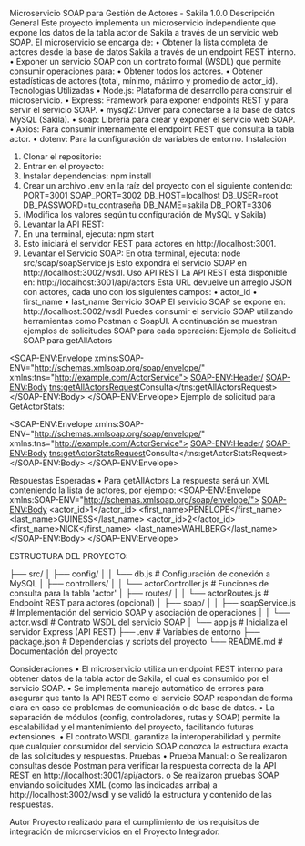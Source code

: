 Microservicio SOAP para Gestión de Actores - Sakila 1.0.0
Descripción General
Este proyecto implementa un microservicio independiente que expone los datos de la tabla actor de Sakila a través de un servicio web SOAP. El microservicio se encarga de:
•	Obtener la lista completa de actores desde la base de datos Sakila a través de un endpoint REST interno.
•	Exponer un servicio SOAP con un contrato formal (WSDL) que permite consumir operaciones para:
•	Obtener todos los actores.
•	Obtener estadísticas de actores (total, mínimo, máximo y promedio de actor_id).
Tecnologías Utilizadas
•	Node.js: Plataforma de desarrollo para construir el microservicio.
•	Express: Framework para exponer endpoints REST y para servir el servicio SOAP.
•	mysql2: Driver para conectarse a la base de datos MySQL (Sakila).
•	soap: Librería para crear y exponer el servicio web SOAP.
•	Axios: Para consumir internamente el endpoint REST que consulta la tabla actor.
•	dotenv: Para la configuración de variables de entorno.
Instalación
1.	Clonar el repositorio:
2.	Entrar en el proyecto:
3.	Instalar dependencias:
npm install 
4.	Crear un archivo .env en la raíz del proyecto con el siguiente contenido:
PORT=3001 
SOAP_PORT=3002 
DB_HOST=localhost 
DB_USER=root 
DB_PASSWORD=tu_contraseña 
DB_NAME=sakila 
DB_PORT=3306 
5.	(Modifica los valores según tu configuración de MySQL y Sakila)
6.	Levantar la API REST:
7.	En una terminal, ejecuta:
npm start 
8.	Esto iniciará el servidor REST para actores en http://localhost:3001.
9.	Levantar el Servicio SOAP:
En otra terminal, ejecuta: 
node src/soap/soapService.js 
Esto expondrá el servicio SOAP en http://localhost:3002/wsdl. 
Uso
API REST
La API REST está disponible en:
http://localhost:3001/api/actors 
Esta URL devuelve un arreglo JSON con actores, cada uno con los siguientes campos:
•	actor_id
•	first_name
•	last_name
Servicio SOAP
El servicio SOAP se expone en:
http://localhost:3002/wsdl 
Puedes consumir el servicio SOAP utilizando herramientas como Postman o SoapUI. A continuación se muestran ejemplos de solicitudes SOAP para cada operación:
Ejemplo de Solicitud SOAP para getAllActors
<?xml version="1.0" encoding="UTF-8"?>
<SOAP-ENV:Envelope xmlns:SOAP-ENV="http://schemas.xmlsoap.org/soap/envelope/" xmlns:tns="http://example.com/ActorService">
  <SOAP-ENV:Header/>
  <SOAP-ENV:Body>
    <tns:getAllActorsRequest>Consulta</tns:getAllActorsRequest>
  </SOAP-ENV:Body>
</SOAP-ENV:Envelope>
Ejemplo de solicitud para GetActorStats:
<?xml version="1.0" encoding="UTF-8"?>
<SOAP-ENV:Envelope xmlns:SOAP-ENV="http://schemas.xmlsoap.org/soap/envelope/" xmlns:tns="http://example.com/ActorService">
  <SOAP-ENV:Header/>
  <SOAP-ENV:Body>
    <tns:getActorStatsRequest>Consulta</tns:getActorStatsRequest>
  </SOAP-ENV:Body>
</SOAP-ENV:Envelope>

Respuestas Esperadas
•	Para getAllActors
La respuesta será un XML conteniendo la lista de actores, por ejemplo:
<SOAP-ENV:Envelope xmlns:SOAP-ENV="http://schemas.xmlsoap.org/soap/envelope/">
  <SOAP-ENV:Body>
    <getAllActorsResponse>
      <actor>
        <actor_id>1</actor_id>
        <first_name>PENELOPE</first_name>
        <last_name>GUINESS</last_name>
      </actor>
      <actor>
        <actor_id>2</actor_id>
        <first_name>NICK</first_name>
        <last_name>WAHLBERG</last_name>
      </actor>
      <!-- Más actores -->
    </getAllActorsResponse>
  </SOAP-ENV:Body>
</SOAP-ENV:Envelope>

ESTRUCTURA DEL PROYECTO:

├── src/
│   ├── config/
│   │   └── db.js           # Configuración de conexión a MySQL
│   ├── controllers/
│   │   └── actorController.js  # Funciones de consulta para la tabla 'actor'
│   ├── routes/
│   │   └── actorRoutes.js   # Endpoint REST para actores (opcional)
│   ├── soap/
│   │   ├── soapService.js  # Implementación del servicio SOAP y asociación de operaciones
│   │   └── actor.wsdl      # Contrato WSDL del servicio SOAP
│   └── app.js              # Inicializa el servidor Express (API REST)
├── .env                  # Variables de entorno
├── package.json          # Dependencias y scripts del proyecto
└── README.md             # Documentación del proyecto

Consideraciones
•	El microservicio utiliza un endpoint REST interno para obtener datos de la tabla actor de Sakila, el cual es consumido por el servicio SOAP.
•	Se implementa manejo automático de errores para asegurar que tanto la API REST como el servicio SOAP respondan de forma clara en caso de problemas de comunicación o de base de datos.
•	La separación de módulos (config, controladores, rutas y SOAP) permite la escalabilidad y el mantenimiento del proyecto, facilitando futuras extensiones.
•	El contrato WSDL garantiza la interoperabilidad y permite que cualquier consumidor del servicio SOAP conozca la estructura exacta de las solicitudes y respuestas.
Pruebas
•	Prueba Manual:
o	Se realizaron consultas desde Postman para verificar la respuesta correcta de la API REST en http://localhost:3001/api/actors.
o	Se realizaron pruebas SOAP enviando solicitudes XML (como las indicadas arriba) a http://localhost:3002/wsdl y se validó la estructura y contenido de las respuestas.

Autor
Proyecto realizado para el cumplimiento de los requisitos de integración de microservicios
en el Proyecto Integrador.